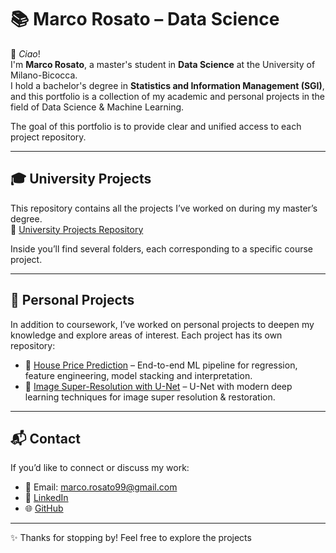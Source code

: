 # 📚 Marco Rosato – Data Science

👋 *Ciao*!  
I'm **Marco Rosato**, a master's student in **Data Science** at the University of Milano-Bicocca.  
I hold a bachelor's degree in **Statistics and Information Management (SGI)**, and this portfolio is a collection of my academic and personal projects in the field of Data Science & Machine Learning.  

The goal of this portfolio is to provide clear and unified access to each project repository. 

---

## 🎓 University Projects
This repository contains all the projects I’ve worked on during my master’s degree.  
📂 [University Projects Repository](https://github.com/kugogt/University_projects)  

Inside you’ll find several folders, each corresponding to a specific course project.

---

## 🚀 Personal Projects
In addition to coursework, I’ve worked on personal projects to deepen my knowledge and explore areas of interest. Each project has its own repository:

- 🏡 [House Price Prediction](https://github.com/kugogt/Housing-Price-Prediction) – End-to-end ML pipeline for regression, feature engineering, model stacking and interpretation.  
- 🧠 [Image Super-Resolution with U-Net](https://github.com/kugogt/SR-Restoration-images-U-Net/tree/main) – U-Net with modern deep learning techniques for image super resolution & restoration.  


---

## 📬 Contact
If you’d like to connect or discuss my work:  
- 📧 Email: marco.rosato99@gmail.com  
- 💼 [LinkedIn](https://www.linkedin.com/in/marco-rosato-39503819b/)
- 🌐 [GitHub](https://github.com/kugogt) 

---

✨ Thanks for stopping by! Feel free to explore the projects 
